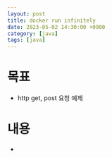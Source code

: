 ```yaml
---
layout: post
title: docker run infinitely
date: 2023-05-02 14:30:00 +0900
category: [java]
tags: [java]
---
```


# 목표
 * http get, post 요청 예제

# 내용
 * 